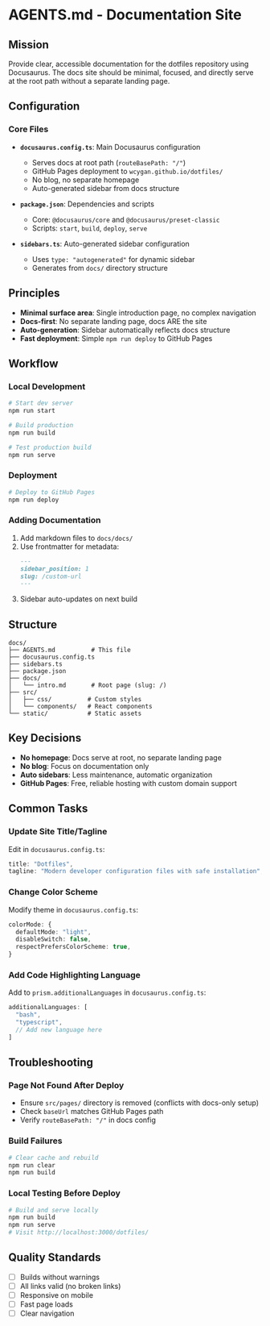 # AGENTS.md - Documentation Site

## Mission

Provide clear, accessible documentation for the dotfiles repository using Docusaurus. The docs site should be minimal, focused, and directly serve at the root path without a separate landing page.

## Configuration

### Core Files

- **`docusaurus.config.ts`**: Main Docusaurus configuration
  - Serves docs at root path (`routeBasePath: "/"`) 
  - GitHub Pages deployment to `wcygan.github.io/dotfiles/`
  - No blog, no separate homepage
  - Auto-generated sidebar from docs structure

- **`package.json`**: Dependencies and scripts
  - Core: `@docusaurus/core` and `@docusaurus/preset-classic`
  - Scripts: `start`, `build`, `deploy`, `serve`

- **`sidebars.ts`**: Auto-generated sidebar configuration
  - Uses `type: "autogenerated"` for dynamic sidebar
  - Generates from `docs/` directory structure

## Principles

- **Minimal surface area**: Single introduction page, no complex navigation
- **Docs-first**: No separate landing page, docs ARE the site
- **Auto-generation**: Sidebar automatically reflects docs structure
- **Fast deployment**: Simple `npm run deploy` to GitHub Pages

## Workflow

### Local Development

```bash
# Start dev server
npm run start

# Build production
npm run build

# Test production build
npm run serve
```

### Deployment

```bash
# Deploy to GitHub Pages
npm run deploy
```

### Adding Documentation

1. Add markdown files to `docs/docs/`
2. Use frontmatter for metadata:
   ```markdown
   ---
   sidebar_position: 1
   slug: /custom-url
   ---
   ```
3. Sidebar auto-updates on next build

## Structure

```
docs/
├── AGENTS.md          # This file
├── docusaurus.config.ts
├── sidebars.ts
├── package.json
├── docs/
│   └── intro.md       # Root page (slug: /)
├── src/
│   ├── css/          # Custom styles
│   └── components/   # React components
└── static/           # Static assets
```

## Key Decisions

- **No homepage**: Docs serve at root, no separate landing page
- **No blog**: Focus on documentation only
- **Auto sidebars**: Less maintenance, automatic organization
- **GitHub Pages**: Free, reliable hosting with custom domain support

## Common Tasks

### Update Site Title/Tagline

Edit in `docusaurus.config.ts`:
```typescript
title: "Dotfiles",
tagline: "Modern developer configuration files with safe installation",
```

### Change Color Scheme

Modify theme in `docusaurus.config.ts`:
```typescript
colorMode: {
  defaultMode: "light",
  disableSwitch: false,
  respectPrefersColorScheme: true,
}
```

### Add Code Highlighting Language

Add to `prism.additionalLanguages` in `docusaurus.config.ts`:
```typescript
additionalLanguages: [
  "bash",
  "typescript", 
  // Add new language here
]
```

## Troubleshooting

### Page Not Found After Deploy

- Ensure `src/pages/` directory is removed (conflicts with docs-only setup)
- Check `baseUrl` matches GitHub Pages path
- Verify `routeBasePath: "/"` in docs config

### Build Failures

```bash
# Clear cache and rebuild
npm run clear
npm run build
```

### Local Testing Before Deploy

```bash
# Build and serve locally
npm run build
npm run serve
# Visit http://localhost:3000/dotfiles/
```

## Quality Standards

- [ ] Builds without warnings
- [ ] All links valid (no broken links)
- [ ] Responsive on mobile
- [ ] Fast page loads
- [ ] Clear navigation